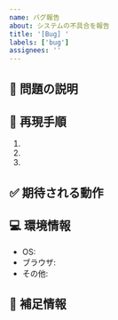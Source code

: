```yaml
---
name: バグ報告
about: システムの不具合を報告
title: '[Bug] '
labels: ['bug']
assignees: ''
---
```


## 🐛 問題の説明
<!-- 発生している問題について詳しく説明してください -->

## 🔄 再現手順
1. 
2. 
3. 

## ✅ 期待される動作
<!-- 本来どのように動作すべきかを説明してください -->

## 💻 環境情報
- OS: 
- ブラウザ: 
- その他: 

## 📎 補足情報
<!-- スクリーンショットやログなど、参考になる情報があれば添付してください -->
